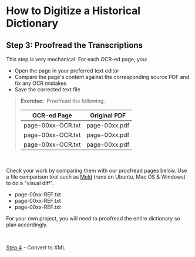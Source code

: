# How to Digitize a Historical Dictionary

## Step 3: Proofread the Transcriptions

This step is very mechanical. For each OCR-ed page, you:

- Open the page in your preferred text editor
- Compare the page's content against the corresponding source PDF and fix any OCR mistakes
- Save the corrected text file

> __Exercise:__ &nbsp;Proofread the following.
>
> | OCR-ed Page | Original PDF |
> | --- | ----------- |
> | page-00xx-OCR.txt | page-00xx.pdf |
> | page-00xx-OCR.txt | page-00xx.pdf |
> | page-00xx-OCR.txt | page-00xx.pdf |
&nbsp;

Check your work by comparing them with our proofread pages below. Use a file comparison tool such as [Meld](https://meldmerge.org/) (runs on Ubuntu, Mac OS & Windows) to do a "visual diff".

- page-00xx-REF.txt
- page-00xx-REF.txt
- page-00xx-REF.txt

For your own project, you will need to proofread the entire dictionary so plan accordingly.

<br/>

[Step 4](./Step4-ConvertToXml.md) - Convert to XML
